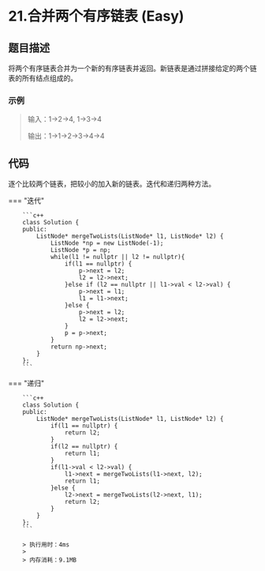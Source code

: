 # 21.合并两个有序链表 (Easy)

## 题目描述

将两个有序链表合并为一个新的有序链表并返回。新链表是通过拼接给定的两个链表的所有结点组成的。 

### 示例

> 输入：1->2->4, 1->3->4
> 
> 输出：1->1->2->3->4->4

## 代码

逐个比较两个链表，把较小的加入新的链表。迭代和递归两种方法。

=== "迭代"

		```c++
		class Solution {
		public:
		    ListNode* mergeTwoLists(ListNode* l1, ListNode* l2) {
		        ListNode *np = new ListNode(-1);
		        ListNode *p = np;
		        while(l1 != nullptr || l2 != nullptr){
		            if(l1 == nullptr) {
		                p->next = l2;
		                l2 = l2->next;
		            }else if (l2 == nullptr || l1->val < l2->val) {
		                p->next = l1;
		                l1 = l1->next;
		            }else {
		                p->next = l2;
		                l2 = l2->next;
		            }
		            p = p->next;
		        }
		        return np->next;
		    }
		};
		```
		
=== "递归"

		```c++
		class Solution {
		public:
		    ListNode* mergeTwoLists(ListNode* l1, ListNode* l2) {
		        if(l1 == nullptr) {
		            return l2;
		        }
		        if(l2 == nullptr) {
		            return l1;
		        }
		        if(l1->val < l2->val) {
		            l1->next = mergeTwoLists(l1->next, l2);
		            return l1;
		        }else {
		            l2->next = mergeTwoLists(l2->next, l1);
		            return l2;
		        }
		    }
		};
		```
		
		> 执行用时：4ms
		> 
		> 内存消耗：9.1MB
